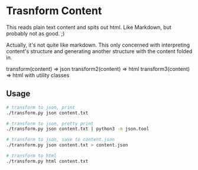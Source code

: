 # Trasnform Content

This reads plain text content and spits out html.  Like Markdown, but probably
not as good.  ;)

Actually, it's not quite like markdown.  This only concerned with interpreting
content's structure and generating another structure with the content folded in.

transform(content) => json
transform2(content) => html
transform3(content) => html with utility classes


## Usage

```sh
# transform to json, print
./transform.py json content.txt

# transform to json, pretty print
./transform.py json content.txt | python3 -m json.tool

# transform to json, save to content.json
./transform.py json content.txt > content.json

# transform to html
./transform.py html content.txt
```
